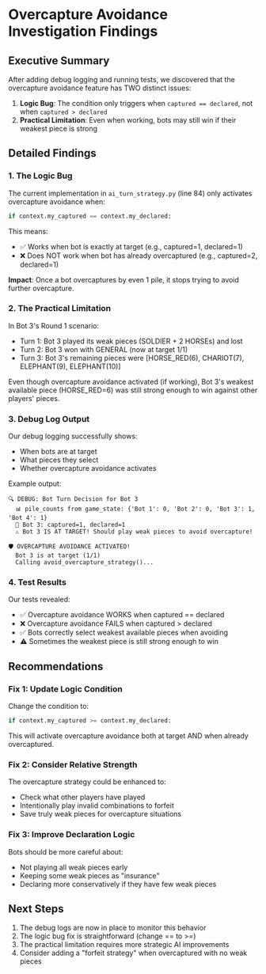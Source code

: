 # Overcapture Avoidance Investigation Findings

## Executive Summary

After adding debug logging and running tests, we discovered that the overcapture avoidance feature has TWO distinct issues:

1. **Logic Bug**: The condition only triggers when `captured == declared`, not when `captured > declared`
2. **Practical Limitation**: Even when working, bots may still win if their weakest piece is strong

## Detailed Findings

### 1. The Logic Bug

The current implementation in `ai_turn_strategy.py` (line 84) only activates overcapture avoidance when:
```python
if context.my_captured == context.my_declared:
```

This means:
- ✅ Works when bot is exactly at target (e.g., captured=1, declared=1)
- ❌ Does NOT work when bot has already overcaptured (e.g., captured=2, declared=1)

**Impact**: Once a bot overcaptures by even 1 pile, it stops trying to avoid further overcapture.

### 2. The Practical Limitation

In Bot 3's Round 1 scenario:
- Turn 1: Bot 3 played its weak pieces (SOLDIER + 2 HORSEs) and lost
- Turn 2: Bot 3 won with GENERAL (now at target 1/1)
- Turn 3: Bot 3's remaining pieces were [HORSE_RED(6), CHARIOT(7), ELEPHANT(9), ELEPHANT(10)]

Even though overcapture avoidance activated (if working), Bot 3's weakest available piece (HORSE_RED=6) was still strong enough to win against other players' pieces.

### 3. Debug Log Output

Our debug logging successfully shows:
- When bots are at target
- What pieces they select
- Whether overcapture avoidance activates

Example output:
```
🔍 DEBUG: Bot Turn Decision for Bot 3
  📊 pile_counts from game_state: {'Bot 1': 0, 'Bot 2': 0, 'Bot 3': 1, 'Bot 4': 1}
  🎯 Bot 3: captured=1, declared=1
  ⚠️ Bot 3 IS AT TARGET! Should play weak pieces to avoid overcapture!

🛡️ OVERCAPTURE AVOIDANCE ACTIVATED!
  Bot 3 is at target (1/1)
  Calling avoid_overcapture_strategy()...
```

### 4. Test Results

Our tests revealed:
- ✅ Overcapture avoidance WORKS when captured == declared
- ❌ Overcapture avoidance FAILS when captured > declared
- ✅ Bots correctly select weakest available pieces when avoiding
- ⚠️ Sometimes the weakest piece is still strong enough to win

## Recommendations

### Fix 1: Update Logic Condition
Change the condition to:
```python
if context.my_captured >= context.my_declared:
```

This will activate overcapture avoidance both at target AND when already overcaptured.

### Fix 2: Consider Relative Strength
The overcapture strategy could be enhanced to:
- Check what other players have played
- Intentionally play invalid combinations to forfeit
- Save truly weak pieces for overcapture situations

### Fix 3: Improve Declaration Logic
Bots should be more careful about:
- Not playing all weak pieces early
- Keeping some weak pieces as "insurance"
- Declaring more conservatively if they have few weak pieces

## Next Steps

1. The debug logs are now in place to monitor this behavior
2. The logic bug fix is straightforward (change == to >=)
3. The practical limitation requires more strategic AI improvements
4. Consider adding a "forfeit strategy" when overcaptured with no weak pieces